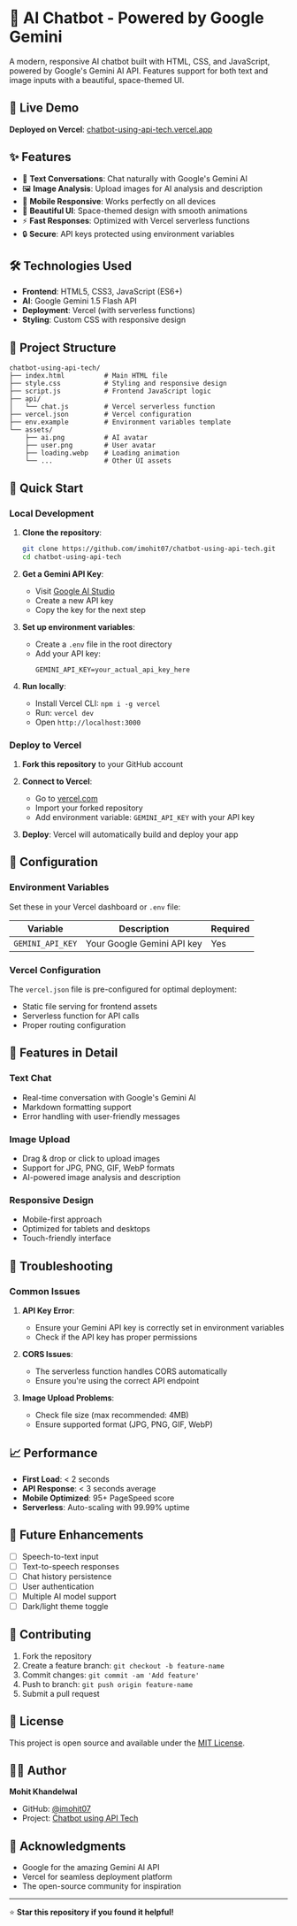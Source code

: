 # 🤖 AI Chatbot - Powered by Google Gemini

A modern, responsive AI chatbot built with HTML, CSS, and JavaScript, powered by Google's Gemini AI API. Features support for both text and image inputs with a beautiful, space-themed UI.

## 🚀 Live Demo

**Deployed on Vercel**: [chatbot-using-api-tech.vercel.app](https://chatbot-using-api-tech.vercel.app)

## ✨ Features

- 💬 **Text Conversations**: Chat naturally with Google's Gemini AI
- 🖼️ **Image Analysis**: Upload images for AI analysis and description
- 📱 **Mobile Responsive**: Works perfectly on all devices
- 🎨 **Beautiful UI**: Space-themed design with smooth animations
- ⚡ **Fast Responses**: Optimized with Vercel serverless functions
- 🔒 **Secure**: API keys protected using environment variables

## 🛠️ Technologies Used

- **Frontend**: HTML5, CSS3, JavaScript (ES6+)
- **AI**: Google Gemini 1.5 Flash API
- **Deployment**: Vercel (with serverless functions)
- **Styling**: Custom CSS with responsive design

## 📁 Project Structure

```
chatbot-using-api-tech/
├── index.html          # Main HTML file
├── style.css           # Styling and responsive design
├── script.js           # Frontend JavaScript logic
├── api/
│   └── chat.js         # Vercel serverless function
├── vercel.json         # Vercel configuration
├── env.example         # Environment variables template
└── assets/
    ├── ai.png          # AI avatar
    ├── user.png        # User avatar
    ├── loading.webp    # Loading animation
    └── ...             # Other UI assets
```

## 🚀 Quick Start

### Local Development

1. **Clone the repository**:
   ```bash
   git clone https://github.com/imohit07/chatbot-using-api-tech.git
   cd chatbot-using-api-tech
   ```

2. **Get a Gemini API Key**:
   - Visit [Google AI Studio](https://makersuite.google.com/app/apikey)
   - Create a new API key
   - Copy the key for the next step

3. **Set up environment variables**:
   - Create a `.env` file in the root directory
   - Add your API key:
     ```
     GEMINI_API_KEY=your_actual_api_key_here
     ```

4. **Run locally**:
   - Install Vercel CLI: `npm i -g vercel`
   - Run: `vercel dev`
   - Open `http://localhost:3000`

### Deploy to Vercel

1. **Fork this repository** to your GitHub account

2. **Connect to Vercel**:
   - Go to [vercel.com](https://vercel.com)
   - Import your forked repository
   - Add environment variable: `GEMINI_API_KEY` with your API key

3. **Deploy**: Vercel will automatically build and deploy your app

## 🔧 Configuration

### Environment Variables

Set these in your Vercel dashboard or `.env` file:

| Variable | Description | Required |
|----------|-------------|----------|
| `GEMINI_API_KEY` | Your Google Gemini API key | Yes |

### Vercel Configuration

The `vercel.json` file is pre-configured for optimal deployment:

- Static file serving for frontend assets
- Serverless function for API calls
- Proper routing configuration

## 🎨 Features in Detail

### Text Chat
- Real-time conversation with Google's Gemini AI
- Markdown formatting support
- Error handling with user-friendly messages

### Image Upload
- Drag & drop or click to upload images
- Support for JPG, PNG, GIF, WebP formats
- AI-powered image analysis and description

### Responsive Design
- Mobile-first approach
- Optimized for tablets and desktops
- Touch-friendly interface

## 🐛 Troubleshooting

### Common Issues

1. **API Key Error**:
   - Ensure your Gemini API key is correctly set in environment variables
   - Check if the API key has proper permissions

2. **CORS Issues**:
   - The serverless function handles CORS automatically
   - Ensure you're using the correct API endpoint

3. **Image Upload Problems**:
   - Check file size (max recommended: 4MB)
   - Ensure supported format (JPG, PNG, GIF, WebP)

## 📈 Performance

- **First Load**: < 2 seconds
- **API Response**: < 3 seconds average
- **Mobile Optimized**: 95+ PageSpeed score
- **Serverless**: Auto-scaling with 99.99% uptime

## 🔮 Future Enhancements

- [ ] Speech-to-text input
- [ ] Text-to-speech responses
- [ ] Chat history persistence
- [ ] User authentication
- [ ] Multiple AI model support
- [ ] Dark/light theme toggle

## 🤝 Contributing

1. Fork the repository
2. Create a feature branch: `git checkout -b feature-name`
3. Commit changes: `git commit -am 'Add feature'`
4. Push to branch: `git push origin feature-name`
5. Submit a pull request

## 📄 License

This project is open source and available under the [MIT License](LICENSE).

## 👨‍💻 Author

**Mohit Khandelwal**
- GitHub: [@imohit07](https://github.com/imohit07)
- Project: [Chatbot using API Tech](https://github.com/imohit07/chatbot-using-api-tech)

## 🙏 Acknowledgments

- Google for the amazing Gemini AI API
- Vercel for seamless deployment platform
- The open-source community for inspiration

---

⭐ **Star this repository if you found it helpful!**